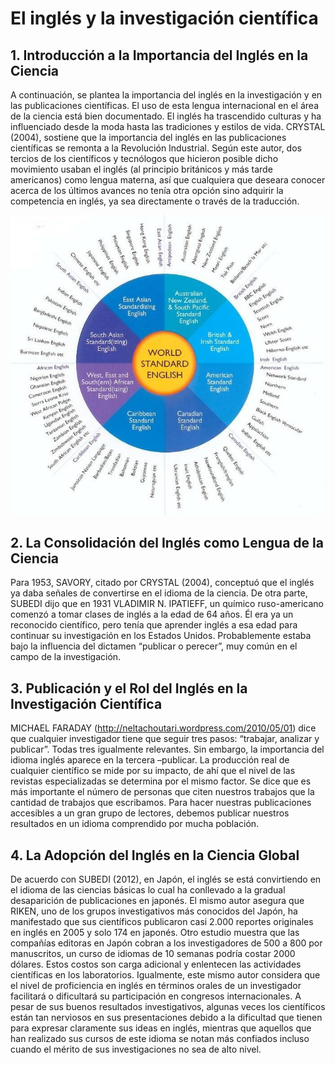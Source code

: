 # El inglés y la investigación científica

## 1. Introducción a la Importancia del Inglés en la Ciencia

A continuación, se plantea la importancia del inglés en la investigación y en las publicaciones científicas. El uso de esta lengua internacional en el área de la ciencia está bien documentado. El inglés ha trascendido culturas y ha influenciado desde la moda hasta las tradiciones y estilos de vida. CRYSTAL (2004), sostiene que la importancia del inglés en las publicaciones científicas se remonta a la Revolución Industrial. Según este autor, dos tercios de los científicos y tecnólogos que hicieron posible dicho movimiento usaban el inglés (al principio británicos y más tarde americanos) como lengua materna, así que cualquiera que deseara conocer acerca de los últimos avances no tenía otra opción sino adquirir la competencia en inglés, ya sea directamente o través de la traducción.

![Figura 1](Imagenes/Figura_1.jpg)

## 2. La Consolidación del Inglés como Lengua de la Ciencia

Para 1953, SAVORY, citado por CRYSTAL (2004), conceptuó que el inglés ya daba señales de convertirse en el idioma de la ciencia. De otra parte, SUBEDI dijo que en 1931 VLADIMIR N. IPATIEFF, un químico ruso-americano comenzó a tomar clases de inglés a la edad de 64 años. Él era ya un reconocido científico, pero tenía que aprender inglés a esa edad para continuar su investigación en los Estados Unidos. Probablemente estaba bajo la influencia del dictamen “publicar o perecer”, muy común en el campo de la investigación.

## 3. Publicación y el Rol del Inglés en la Investigación Científica

MICHAEL FARADAY (http://neltachoutari.wordpress.com/2010/05/01) dice que cualquier investigador tiene que seguir tres pasos: “trabajar, analizar y publicar”. Todas tres igualmente relevantes. Sin embargo, la importancia del idioma inglés aparece en la tercera –publicar. La producción real de cualquier científico se mide por su impacto, de ahí que el nivel de las revistas especializadas se determina por el mismo factor. Se dice que es más importante el número de personas que citen nuestros trabajos que la cantidad de trabajos que escribamos. Para hacer nuestras publicaciones accesibles a un gran grupo de lectores, debemos publicar nuestros resultados en un idioma comprendido por mucha población.

## 4. La Adopción del Inglés en la Ciencia Global

De acuerdo con SUBEDI (2012), en Japón, el inglés se está convirtiendo en el idioma de las ciencias básicas lo cual ha conllevado a la gradual desaparición de publicaciones en japonés. El mismo autor asegura que RIKEN, uno de los grupos investigativos más conocidos del Japón, ha manifestado que sus científicos publicaron casi 2.000 reportes originales en inglés en 2005 y solo 174 en japonés. Otro estudio muestra que las compañías editoras en Japón cobran a los investigadores de 500 a 800 por manuscritos, un curso de idiomas de 10 semanas podría costar 2000 dólares. Estos costos son carga adicional y enlentecen las actividades científicas en los laboratorios. Igualmente, este mismo autor considera que el nivel de proficiencia en inglés en términos orales de un investigador facilitará o dificultará su participación en congresos internacionales. A pesar de sus buenos resultados investigativos, algunas veces los científicos están tan nerviosos en sus presentaciones debido a la dificultad que tienen para expresar claramente sus ideas en inglés, mientras que aquellos que han realizado sus cursos de este idioma se notan más confiados incluso cuando el mérito de sus investigaciones no sea de alto nivel.

